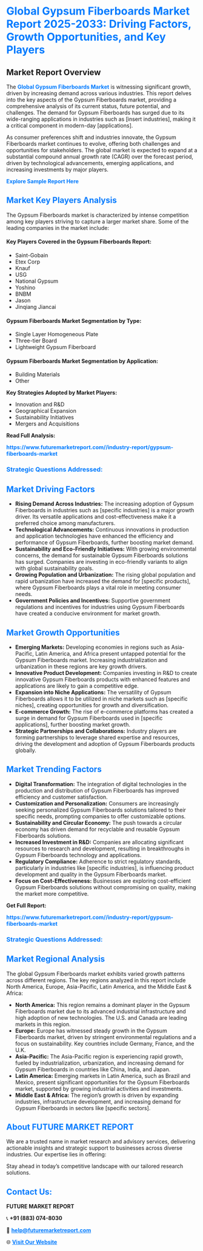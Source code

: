 <h1 style="color: #007BFF;">Global Gypsum Fiberboards Market Report 2025-2033: Driving Factors, Growth Opportunities, and Key Players</h1>

<section id="overview">
<h2>Market Report Overview</h2>
<p>The <a href="https://www.futuremarketreport.com//industry-report/gypsum-fiberboards-market" style="color: #007BFF; text-decoration: none;"><strong>Global Gypsum Fiberboards Market</strong></a> is witnessing significant growth, driven by increasing demand across various industries. This report delves into the key aspects of the Gypsum Fiberboards market, providing a comprehensive analysis of its current status, future potential, and challenges. The demand for Gypsum Fiberboards has surged due to its wide-ranging applications in industries such as [insert industries], making it a critical component in modern-day [applications].</p>
<p>As consumer preferences shift and industries innovate, the Gypsum Fiberboards market continues to evolve, offering both challenges and opportunities for stakeholders. The global market is expected to expand at a substantial compound annual growth rate (CAGR) over the forecast period, driven by technological advancements, emerging applications, and increasing investments by major players.</p>
</section>

<section id="overview">
<p><a href="https://www.futuremarketreport.com//request-sample/reportId=88193" style="color: #007BFF; text-decoration: none;"><strong>Explore Sample Report Here</strong></a></p>
</section>

<section id="key-players">
<h2 style="color: #007BFF;">Market Key Players Analysis</h2>
<p>The Gypsum Fiberboards market is characterized by intense competition among key players striving to capture a larger market share. Some of the leading companies in the market include:</p>
<h4>Key Players Covered in the Gypsum Fiberboards Report:</h4>
<ul><li>Saint-Gobain</li><li>Etex Corp</li><li>Knauf</li><li>USG</li><li>National Gypsum</li><li>Yoshino</li><li>BNBM</li><li>Jason</li><li>Jinqiang Jiancai</li></ul>
<h4>Gypsum Fiberboards Market Segmentation by Type:</h4>
<ul><li>Single Layer Homogeneous Plate</li><li>Three-tier Board</li><li>Lightweight Gypsum Fiberboard</li></ul>

<h4>Gypsum Fiberboards Market Segmentation by Application:</h4>
<ul><li>Building Materials</li><li>Other</li></ul>
<p><strong>Key Strategies Adopted by Market Players:</strong></p>
<ul>
<li>Innovation and R&D</li>
<li>Geographical Expansion</li>
<li>Sustainability Initiatives</li>
<li>Mergers and Acquisitions</li>
</ul>
</section>

<section>
<p><strong>Read Full Analysis: </strong></p><a href="https://www.futuremarketreport.com//industry-report/gypsum-fiberboards-market" style="color: #007BFF; text-decoration: none;"><strong>https://www.futuremarketreport.com//industry-report/gypsum-fiberboards-market</strong></a>
<h3 style="color: #007BFF;">Strategic Questions Addressed:</h3>
</section>

<section id="driving-factors">
<h2 style="color: #007BFF;">Market Driving Factors</h2>
<ul>
<li><strong>Rising Demand Across Industries:</strong> The increasing adoption of Gypsum Fiberboards in industries such as [specific industries] is a major growth driver. Its versatile applications and cost-effectiveness make it a preferred choice among manufacturers.</li>
<li><strong>Technological Advancements:</strong> Continuous innovations in production and application technologies have enhanced the efficiency and performance of Gypsum Fiberboards, further boosting market demand.</li>
<li><strong>Sustainability and Eco-Friendly Initiatives:</strong> With growing environmental concerns, the demand for sustainable Gypsum Fiberboards solutions has surged. Companies are investing in eco-friendly variants to align with global sustainability goals.</li>
<li><strong>Growing Population and Urbanization:</strong> The rising global population and rapid urbanization have increased the demand for [specific products], where Gypsum Fiberboards plays a vital role in meeting consumer needs.</li>
<li><strong>Government Policies and Incentives:</strong> Supportive government regulations and incentives for industries using Gypsum Fiberboards have created a conducive environment for market growth.</li>
</ul>
</section>

<section id="growth-opportunities">
<h2 style="color: #007BFF;">Market Growth Opportunities</h2>
<ul>
<li><strong>Emerging Markets:</strong> Developing economies in regions such as Asia-Pacific, Latin America, and Africa present untapped potential for the Gypsum Fiberboards market. Increasing industrialization and urbanization in these regions are key growth drivers.</li>
<li><strong>Innovative Product Development:</strong> Companies investing in R&D to create innovative Gypsum Fiberboards products with enhanced features and applications are likely to gain a competitive edge.</li>
<li><strong>Expansion into Niche Applications:</strong> The versatility of Gypsum Fiberboards allows it to be utilized in niche markets such as [specific niches], creating opportunities for growth and diversification.</li>
<li><strong>E-commerce Growth:</strong> The rise of e-commerce platforms has created a surge in demand for Gypsum Fiberboards used in [specific applications], further boosting market growth.</li>
<li><strong>Strategic Partnerships and Collaborations:</strong> Industry players are forming partnerships to leverage shared expertise and resources, driving the development and adoption of Gypsum Fiberboards products globally.</li>
</ul>
</section>

<section id="trending-factors">
<h2 style="color: #007BFF;">Market Trending Factors</h2>
<ul>
<li><strong>Digital Transformation:</strong> The integration of digital technologies in the production and distribution of Gypsum Fiberboards has improved efficiency and customer satisfaction.</li>
<li><strong>Customization and Personalization:</strong> Consumers are increasingly seeking personalized Gypsum Fiberboards solutions tailored to their specific needs, prompting companies to offer customizable options.</li>
<li><strong>Sustainability and Circular Economy:</strong> The push towards a circular economy has driven demand for recyclable and reusable Gypsum Fiberboards solutions.</li>
<li><strong>Increased Investment in R&D:</strong> Companies are allocating significant resources to research and development, resulting in breakthroughs in Gypsum Fiberboards technology and applications.</li>
<li><strong>Regulatory Compliance:</strong> Adherence to strict regulatory standards, particularly in industries like [specific industries], is influencing product development and quality in the Gypsum Fiberboards market.</li>
<li><strong>Focus on Cost-Effectiveness:</strong> Businesses are exploring cost-efficient Gypsum Fiberboards solutions without compromising on quality, making the market more competitive.</li>
</ul>
</section>

<section>
<p><strong>Get Full Report: </strong></p><a href="https://www.futuremarketreport.com//industry-report/gypsum-fiberboards-market" style="color: #007BFF; text-decoration: none;"><strong>https://www.futuremarketreport.com//industry-report/gypsum-fiberboards-market</strong></a>
<h3 style="color: #007BFF;">Strategic Questions Addressed:</h3>
</section>


<section id="regional-analysis">
<h2 style="color: #007BFF;">Market Regional Analysis</h2>
<p>The global Gypsum Fiberboards market exhibits varied growth patterns across different regions. The key regions analyzed in this report include North America, Europe, Asia-Pacific, Latin America, and the Middle East & Africa:</p>
<ul>
<li><strong>North America:</strong> This region remains a dominant player in the Gypsum Fiberboards market due to its advanced industrial infrastructure and high adoption of new technologies. The U.S. and Canada are leading markets in this region.</li>
<li><strong>Europe:</strong> Europe has witnessed steady growth in the Gypsum Fiberboards market, driven by stringent environmental regulations and a focus on sustainability. Key countries include Germany, France, and the U.K.</li>
<li><strong>Asia-Pacific:</strong> The Asia-Pacific region is experiencing rapid growth, fueled by industrialization, urbanization, and increasing demand for Gypsum Fiberboards in countries like China, India, and Japan.</li>
<li><strong>Latin America:</strong> Emerging markets in Latin America, such as Brazil and Mexico, present significant opportunities for the Gypsum Fiberboards market, supported by growing industrial activities and investments.</li>
<li><strong>Middle East & Africa:</strong> The region’s growth is driven by expanding industries, infrastructure development, and increasing demand for Gypsum Fiberboards in sectors like [specific sectors].</li>
</ul>
</section>

<footer>
<h2 style="color: #007BFF;">About FUTURE MARKET REPORT</h2>
<p>We are a trusted name in market research and advisory services, delivering actionable insights and strategic support to businesses across diverse industries. Our expertise lies in offering:</p>

<p>Stay ahead in today’s competitive landscape with our tailored research solutions.</p>

<h2 style="color: #007BFF;">Contact Us:</h2>
<p><strong>FUTURE MARKET REPORT</strong></p>
<p>📞 <strong>+91 (883) 074-8030</strong></p>
<p>📧 <strong><a href="mailto:help@futuremarketreport.com" style="color: #007BFF;">help@futuremarketreport.com</a></strong></p>
<p>🌐 <strong><a href="https://www.futuremarketreport.com/" style="color: #007BFF;">Visit Our Website</a></strong></p>
</footer>